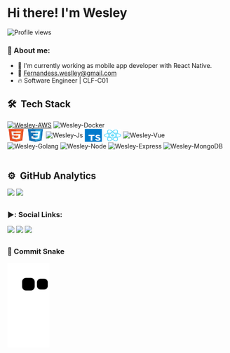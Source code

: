 <h1 align="left">Hi there! I'm Wesley </h1>
<p align="left"> <img src="https://komarev.com/ghpvc/?username=w3sll3y11&color=yellow" alt="Profile views" /> </p>


### :book: About me:
- 🌱 I'm currently working as mobile app developer with React Native.
- 📧 Fernandess.weslley@gmail.com
- 🔥 Software Engineer | CLF-C01

## 🛠 &nbsp;Tech Stack

  <div style="display: inline_block">
    <a href="https://www.credly.com/badges/6930c355-ded7-445b-a34d-1811f7f7cca2/public_url" target="_blank">
      <img align="center" alt="Wesley-AWS" height="30" width="40" src="https://cdn.jsdelivr.net/gh/devicons/devicon/icons/amazonwebservices/amazonwebservices-plain-wordmark.svg" /></a>
      <img align="center" alt="Wesley-Docker" height="30" width="40" src="https://cdn.jsdelivr.net/gh/devicons/devicon/icons/docker/docker-original.svg" />
    <br>
    <img align="center" alt="Wesley-HTML" height="30" width="40" src="https://raw.githubusercontent.com/devicons/devicon/master/icons/html5/html5-original.svg">
    <img align="center" alt="Wesley-CSS" height="30" width="40" src="https://raw.githubusercontent.com/devicons/devicon/master/icons/css3/css3-original.svg">
    <img align="center" alt="Wesley-Js" height="30" width="40" src="https://cdn.jsdelivr.net/gh/devicons/devicon/icons/javascript/javascript-plain.svg" />
    <img align="center" alt="Wesley-Ts" height="30" width="40" src="https://raw.githubusercontent.com/devicons/devicon/master/icons/typescript/typescript-plain.svg">
    <img align="center" alt="Wesley-React" height="30" width="40" src="https://raw.githubusercontent.com/devicons/devicon/master/icons/react/react-original.svg">
    <img align="center" alt="Wesley-Vue" height="30" width="40" src="https://cdn.jsdelivr.net/gh/devicons/devicon/icons/vuejs/vuejs-original.svg" />
    <br>
    <img align="center" alt="Wesley-Golang" height="30" width="40" src="https://cdn.jsdelivr.net/gh/devicons/devicon/icons/go/go-original.svg" /> 
    <img align="center" alt="Wesley-Node" height="30" width="40" src="https://cdn.jsdelivr.net/gh/devicons/devicon/icons/nodejs/nodejs-original.svg" />
    <img align="center" alt="Wesley-Express" height="30" width="40" src="https://cdn.jsdelivr.net/gh/devicons/devicon/icons/express/express-original.svg" />
    <img align="center" alt="Wesley-MongoDB" height="30" width="40" src="https://cdn.jsdelivr.net/gh/devicons/devicon/icons/mongodb/mongodb-original.svg" />    
  </div>
  
  <br>
  
## ⚙️ &nbsp;GitHub Analytics
  
  <p align="left">
    <img height="180em" src="https://github-readme-stats.vercel.app/api?username=w3sll3y&show_icons=true&theme=radical&include_all_commits=true&count_private=true"/>
    <img height="180em" src="https://github-readme-stats.vercel.app/api/top-langs/?username=w3sll3y&layout=compact&langs_count=7&theme=radical"/>
  </p>
  
##

### ▶️:  Social Links:
  
   
 <div>
  <a href="https://www.instagram.com/weslley_all/" target="_blank"><img src="https://img.shields.io/badge/-Instagram-%23E4405F?style=for-the-badge&logo=instagram&logoColor=white" target="_blank"></a>
  <a href="https://www.linkedin.com/in/wesley-fernandess/" target="_blank"><img src="https://img.shields.io/badge/-LinkedIn-%230077B5?style=for-the-badge&logo=linkedin&logoColor=white" target="_blank"></a> 
  <a href="https://wesley-fernandes-portfolio.surge.sh/" target="_blank"><img src="https://img.shields.io/badge/-PORTFOLIO-%11B48A?style=for-the-badge&logo=ghost" target="_blank"></a>

 ##
 ### :snake:  Commit Snake
   
   ![snake gif](https://github.com/w3sll3y/w3sll3y/blob/output/github-contribution-grid-snake.svg)
   
</div>

